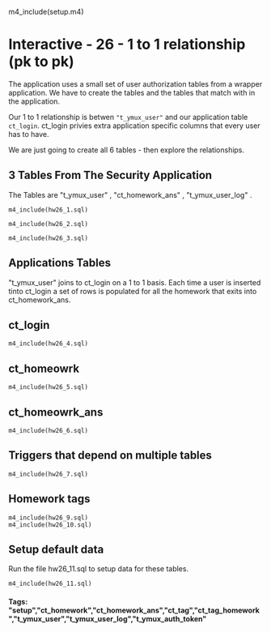 
m4_include(setup.m4)

# Interactive - 26 - 1 to 1 relationship  				(pk to pk)


The application uses a small set of user authorization tables from a wrapper application.
We have to create the tables and the tables that match with in the application.


Our 1 to 1 relationship is betwen `"t_ymux_user"` and our application table
`ct_login`.    ct_login privies extra application specific columns that every user has
to have.

We are just going to create all 6 tables - then explore the relationships.





3 Tables From The Security Application
--------------------------------------------------------------------------------------------------------------------------------------------------------------------------------------------------------------------

The Tables are "t_ymux_user" , "ct_homework_ans" , "t_ymux_user_log" .


```
m4_include(hw26_1.sql)
```

```
m4_include(hw26_2.sql)
```

```
m4_include(hw26_3.sql)
```




## Applications Tables

"t_ymux_user" joins to ct_login on a 1 to 1 basis.  Each time a user is inserted
tinto ct_login a set of rows is populated for all the homework that exits into
ct_homework_ans.


ct_login
--------------------------------------------------------------------------------------------------------------------------------------------------------------------------------------------------------------------

```
m4_include(hw26_4.sql)
```


ct_homeowrk
--------------------------------------------------------------------------------------------------------------------------------------------------------------------------------------------------------------------

```
m4_include(hw26_5.sql)
```

ct_homeowrk_ans
--------------------------------------------------------------------------------------------------------------------------------------------------------------------------------------------------------------------

```
m4_include(hw26_6.sql)
```

Triggers that depend on multiple tables
--------------------------------------------------------------------------------------------------------------------------------------------------------------------------------------------------------------------


```
m4_include(hw26_7.sql)
```


Homework tags
--------------------------------------------------------------------------------------------------------------------------------------------------------------------------------------------------------------------

```
m4_include(hw26_9.sql)
m4_include(hw26_10.sql)
```

Setup default data
--------------------------------------------------------------------------------------------------------------------------------------------------------------------------------------------------------------------


Run the file hw26_11.sql to setup data for these tables.


```
m4_include(hw26_11.sql)
```



#### Tags: "setup","ct_homework","ct_homework_ans","ct_tag","ct_tag_homework","t_ymux_user","t_ymux_user_log","t_ymux_auth_token"
